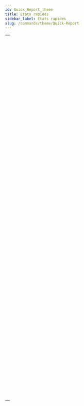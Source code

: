 ```yaml
---
id: Quick_Report_theme
title: Etats rapides
sidebar_label: Etats rapides
slug: /commands/theme/Quick-Report
---
```


|                                                                                                                       |
| --------------------------------------------------------------------------------------------------------------------- |
| [<!-- INCLUDE #_command_.QR BLOB TO REPORT.Syntax -->](../../commands-legacy/qr-blob-to-report.md)<br/>               |
| [<!-- INCLUDE #_command_.QR Count columns.Syntax -->](../../commands-legacy/qr-count-columns.md)<br/>                 |
| [<!-- INCLUDE #_command_.QR DELETE COLUMN.Syntax -->](../../commands-legacy/qr-delete-column.md)<br/>                 |
| [<!-- INCLUDE #_command_.QR DELETE OFFSCREEN AREA.Syntax -->](../../commands-legacy/qr-delete-offscreen-area.md)<br/> |
| [<!-- INCLUDE #_command_.QR EXECUTE COMMAND.Syntax -->](../../commands-legacy/qr-execute-command.md)<br/>             |
| [<!-- INCLUDE #_command_.QR Find column.Syntax -->](../../commands-legacy/qr-find-column.md)<br/>                     |
| [<!-- INCLUDE #_command_.QR Get area property.Syntax -->](../../commands-legacy/qr-get-area-property.md)<br/>         |
| [<!-- INCLUDE #_command_.QR GET BORDERS.Syntax -->](../../commands-legacy/qr-get-borders.md)<br/>                     |
| [<!-- INCLUDE #_command_.QR Get command status.Syntax -->](../../commands-legacy/qr-get-command-status.md)<br/>       |
| [<!-- INCLUDE #_command_.QR GET DESTINATION.Syntax -->](../../commands-legacy/qr-get-destination.md)<br/>             |
| [<!-- INCLUDE #_command_.QR Get document property.Syntax -->](../../commands-legacy/qr-get-document-property.md)<br/> |
| [<!-- INCLUDE #_command_.QR Get drop column.Syntax -->](../../commands-legacy/qr-get-drop-column.md)<br/>             |
| [<!-- INCLUDE #_command_.QR GET HEADER AND FOOTER.Syntax -->](../../commands-legacy/qr-get-header-and-footer.md)<br/> |
| [<!-- INCLUDE #_command_.QR Get HTML template.Syntax -->](../../commands-legacy/qr-get-html-template.md)<br/>         |
| [<!-- INCLUDE #_command_.QR GET INFO COLUMN.Syntax -->](../../commands-legacy/qr-get-info-column.md)<br/>             |
| [<!-- INCLUDE #_command_.QR Get info row.Syntax -->](../../commands-legacy/qr-get-info-row.md)<br/>                   |
| [<!-- INCLUDE #_command_.QR Get report kind.Syntax -->](../../commands-legacy/qr-get-report-kind.md)<br/>             |
| [<!-- INCLUDE #_command_.QR Get report table.Syntax -->](../../commands-legacy/qr-get-report-table.md)<br/>           |
| [<!-- INCLUDE #_command_.QR GET SELECTION.Syntax -->](../../commands-legacy/qr-get-selection.md)<br/>                 |
| [<!-- INCLUDE #_command_.QR GET SORTS.Syntax -->](../../commands-legacy/qr-get-sorts.md)<br/>                         |
| [<!-- INCLUDE #_command_.QR Get text property.Syntax -->](../../commands-legacy/qr-get-text-property.md)<br/>         |
| [<!-- INCLUDE #_command_.QR GET TOTALS DATA.Syntax -->](../../commands-legacy/qr-get-totals-data.md)<br/>             |
| [<!-- INCLUDE #_command_.QR GET TOTALS SPACING.Syntax -->](../../commands-legacy/qr-get-totals-spacing.md)<br/>       |
| [<!-- INCLUDE #_command_.QR INSERT COLUMN.Syntax -->](../../commands-legacy/qr-insert-column.md)<br/>                 |
| [<!-- INCLUDE #_command_.QR MOVE COLUMN.Syntax -->](../../commands-legacy/qr-move-column.md)<br/>                     |
| [<!-- INCLUDE #_command_.QR NEW AREA.Syntax -->](../../commands-legacy/qr-new-area.md)<br/>                           |
| [<!-- INCLUDE #_command_.QR New offscreen area.Syntax -->](../../commands-legacy/qr-new-offscreen-area.md)<br/>       |
| [<!-- INCLUDE #_command_.QR ON COMMAND.Syntax -->](../../commands-legacy/qr-on-command.md)<br/>                       |
| [<!-- INCLUDE #_command_.QR REPORT.Syntax -->](../../commands-legacy/qr-report.md)<br/>                               |
| [<!-- INCLUDE #_command_.QR REPORT TO BLOB.Syntax -->](../../commands-legacy/qr-report-to-blob.md)<br/>               |
| [<!-- INCLUDE #_command_.QR RUN.Syntax -->](../../commands-legacy/qr-run.md)<br/>                                     |
| [<!-- INCLUDE #_command_.QR SET AREA PROPERTY.Syntax -->](../../commands-legacy/qr-set-area-property.md)<br/>         |
| [<!-- INCLUDE #_command_.QR SET BORDERS.Syntax -->](../../commands-legacy/qr-set-borders.md)<br/>                     |
| [<!-- INCLUDE #_command_.QR SET DESTINATION.Syntax -->](../../commands-legacy/qr-set-destination.md)<br/>             |
| [<!-- INCLUDE #_command_.QR SET DOCUMENT PROPERTY.Syntax -->](../../commands-legacy/qr-set-document-property.md)<br/> |
| [<!-- INCLUDE #_command_.QR SET HEADER AND FOOTER.Syntax -->](../../commands-legacy/qr-set-header-and-footer.md)<br/> |
| [<!-- INCLUDE #_command_.QR SET HTML TEMPLATE.Syntax -->](../../commands-legacy/qr-set-html-template.md)<br/>         |
| [<!-- INCLUDE #_command_.QR SET INFO COLUMN.Syntax -->](../../commands-legacy/qr-set-info-column.md)<br/>             |
| [<!-- INCLUDE #_command_.QR SET INFO ROW.Syntax -->](../../commands-legacy/qr-set-info-row.md)<br/>                   |
| [<!-- INCLUDE #_command_.QR SET REPORT KIND.Syntax -->](../../commands-legacy/qr-set-report-kind.md)<br/>             |
| [<!-- INCLUDE #_command_.QR SET REPORT TABLE.Syntax -->](../../commands-legacy/qr-set-report-table.md)<br/>           |
| [<!-- INCLUDE #_command_.QR SET SELECTION.Syntax -->](../../commands-legacy/qr-set-selection.md)<br/>                 |
| [<!-- INCLUDE #_command_.QR SET SORTS.Syntax -->](../../commands-legacy/qr-set-sorts.md)<br/>                         |
| [<!-- INCLUDE #_command_.QR SET TEXT PROPERTY.Syntax -->](../../commands-legacy/qr-set-text-property.md)<br/>         |
| [<!-- INCLUDE #_command_.QR SET TOTALS DATA.Syntax -->](../../commands-legacy/qr-set-totals-data.md)<br/>             |
| [<!-- INCLUDE #_command_.QR SET TOTALS SPACING.Syntax -->](../../commands-legacy/qr-set-totals-spacing.md)<br/>       |
